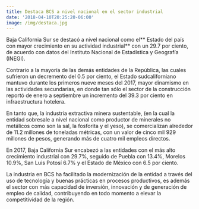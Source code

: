 ```yaml
---
title: Destaca BCS a nivel nacional en el sector industrial
date: '2018-04-10T20:25:20-06:00'
image: /img/destaca.jpg
---
```

Baja California Sur se destacó a nivel nacional como el** Estado del país con mayor crecimiento en su actividad industrial** con un 29.7 por ciento, de acuerdo con datos del Instituto Nacional de Estadística y Geografía (INEGI).

Contrario a la mayoría de las demás entidades de la República, las cuales sufrieron un decremento del 0.5 por ciento, el Estado sudcaliforniano mantuvo durante los primeros nueve meses del 2017, mayor dinamismo en las actividades secundarias, en donde tan sólo el sector de la construcción reportó de enero a septiembre un incremento del 39.3 por ciento en infraestructura hotelera.

En tanto que, la industria extractiva minera sustentable, (en la cual la entidad sobresale a nivel nacional como productor de minerales no metálicos como son la sal, la fosforita y el yeso), se comercializan alrededor de 11.2 millones de toneladas métricas, con un valor de cinco mil 929 millones de pesos, generando más de cuatro mil empleos directos.

En 2017, Baja California Sur encabezó a las entidades con el más alto crecimiento industrial con 29.7%, seguido de Puebla con 13.4%, Morelos 10.9%, San Luis Potosí 6.7% y el Estado de México con 6.5 por ciento.

La industria en BCS ha facilitado la modernización de la entidad a través del uso de tecnología y buenas prácticas en procesos productivos, es además el sector con más capacidad de inversión, innovación y de generación de empleo de calidad, contribuyendo en todo momento a elevar la competitividad de la región.
